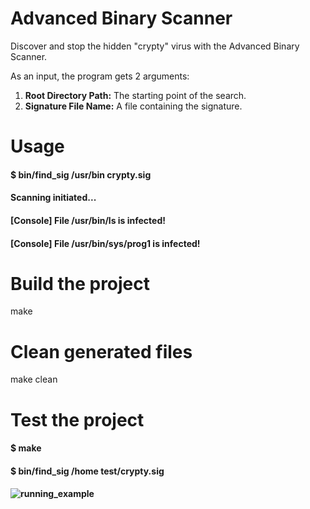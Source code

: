 # Advanced Binary Scanner

Discover and stop the hidden "crypty" virus with the Advanced Binary Scanner. 

As an input, the program gets 2 arguments:
1. **Root Directory Path:** The starting point of the search.
2. **Signature File Name:** A file containing the signature.

# Usage
#### $ bin/find_sig /usr/bin crypty.sig
#### Scanning initiated...
#### [Console] File /usr/bin/ls is infected!
#### [Console] File /usr/bin/sys/prog1 is infected!

# Build the project
make
# Clean generated files
make clean

# Test the project
#### $ make
#### $ bin/find_sig /home test/crypty.sig
#### ![running_example](https://github.com/IlayCh/SigScanner/assets/90407670/7ef4cf03-ae1b-48ca-8b3d-b12f08b82579)
